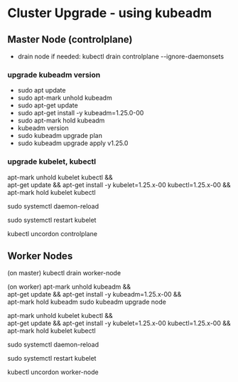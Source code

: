 
# Cluster Upgrade - using kubeadm

## Master Node (controlplane)

- drain node if needed:
kubectl drain controlplane --ignore-daemonsets

### upgrade kubeadm version

- sudo apt update
- sudo apt-mark unhold kubeadm
- sudo apt-get update
- sudo apt-get install -y kubeadm=1.25.0-00
- sudo apt-mark hold kubeadm
- kubeadm version
- sudo kubeadm upgrade plan
- sudo kubeadm upgrade apply v1.25.0

### upgrade kubelet, kubectl
apt-mark unhold kubelet kubectl && \
apt-get update && apt-get install -y kubelet=1.25.x-00 kubectl=1.25.x-00 && \
apt-mark hold kubelet kubectl

sudo systemctl daemon-reload

sudo systemctl restart kubelet

kubectl uncordon controlplane

## Worker Nodes

(on master)
kubectl drain worker-node

(on worker)
apt-mark unhold kubeadm && \
apt-get update && apt-get install -y kubeadm=1.25.x-00 && \
apt-mark hold kubeadm
sudo kubeadm upgrade node

apt-mark unhold kubelet kubectl && \
apt-get update && apt-get install -y kubelet=1.25.x-00 kubectl=1.25.x-00 && \
apt-mark hold kubelet kubectl

sudo systemctl daemon-reload

sudo systemctl restart kubelet

kubectl uncordon worker-node

